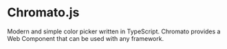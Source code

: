 # Chromato.js

Modern and simple color picker written in TypeScript. Chromato provides a Web Component that can be used with any framework.
